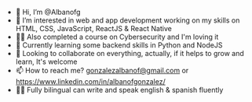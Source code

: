 - 👋 Hi, I’m @Albanofg
- 👀 I’m interested in web and app development working on my skills on HTML, CSS, JavaScript, ReactJS & React Native
- 🕵🏻 Also completed a course on Cybersecurity and I'm loving it
- 🌱 Currently learning some backend skills in Python and NodeJS 
- 💞️ Looking to collaborate on everything, actually, if it helps to grow and learn, It's welcome
- 📫 How to reach me? gonzalezalbanof@gmail.com or https://www.linkedin.com/in/albanofgonzalez/
- 👌🏻 Fully bilingual can write and speak english & spanish fluently 
